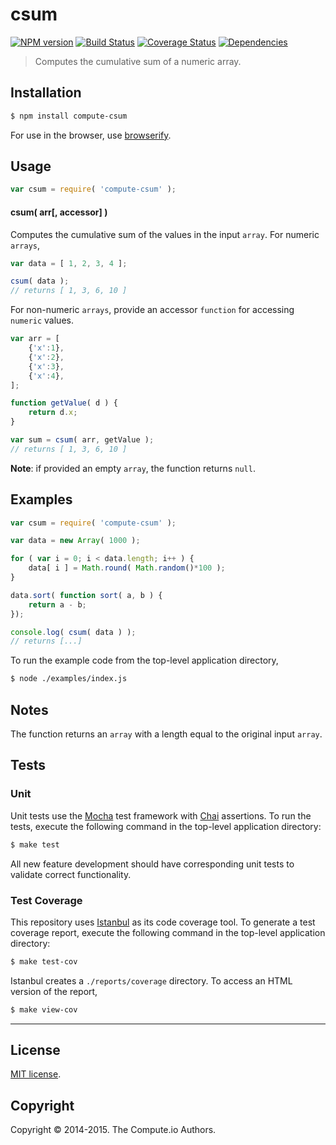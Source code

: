 csum
===
[![NPM version][npm-image]][npm-url] [![Build Status][travis-image]][travis-url] [![Coverage Status][coveralls-image]][coveralls-url] [![Dependencies][dependencies-image]][dependencies-url]

> Computes the cumulative sum of a numeric array.


## Installation

``` bash
$ npm install compute-csum
```

For use in the browser, use [browserify](https://github.com/substack/node-browserify).


## Usage


``` javascript
var csum = require( 'compute-csum' );
```

#### csum( arr[, accessor] )

Computes the cumulative sum of the values in the input `array`. For numeric `arrays`,

``` javascript
var data = [ 1, 2, 3, 4 ];

csum( data );
// returns [ 1, 3, 6, 10 ]
```

For non-numeric `arrays`, provide an accessor `function` for accessing `numeric` values.

``` javascript
var arr = [
	{'x':1},
	{'x':2},
	{'x':3},
	{'x':4},
];

function getValue( d ) {
	return d.x;
}

var sum = csum( arr, getValue );
// returns [ 1, 3, 6, 10 ]
```


__Note__: if provided an empty `array`, the function returns `null`.

## Examples

``` javascript
var csum = require( 'compute-csum' );

var data = new Array( 1000 );

for ( var i = 0; i < data.length; i++ ) {
	data[ i ] = Math.round( Math.random()*100 );
}

data.sort( function sort( a, b ) {
	return a - b;
});

console.log( csum( data ) );
// returns [...]
```

To run the example code from the top-level application directory,

``` bash
$ node ./examples/index.js
```


## Notes

The function returns an `array` with a length equal to the original input `array`.


## Tests

### Unit

Unit tests use the [Mocha](http://mochajs.org) test framework with [Chai](http://chaijs.com) assertions. To run the tests, execute the following command in the top-level application directory:

``` bash
$ make test
```

All new feature development should have corresponding unit tests to validate correct functionality.


### Test Coverage

This repository uses [Istanbul](https://github.com/gotwarlost/istanbul) as its code coverage tool. To generate a test coverage report, execute the following command in the top-level application directory:

``` bash
$ make test-cov
```

Istanbul creates a `./reports/coverage` directory. To access an HTML version of the report,

``` bash
$ make view-cov
```


---
## License

[MIT license](http://opensource.org/licenses/MIT).


## Copyright

Copyright &copy; 2014-2015. The Compute.io Authors.


[npm-image]: http://img.shields.io/npm/v/compute-csum.svg
[npm-url]: https://npmjs.org/package/compute-csum

[travis-image]: http://img.shields.io/travis/compute-io/csum/master.svg
[travis-url]: https://travis-ci.org/compute-io/csum

[coveralls-image]: https://img.shields.io/coveralls/compute-io/csum/master.svg
[coveralls-url]: https://coveralls.io/r/compute-io/csum?branch=master

[dependencies-image]: http://img.shields.io/david/compute-io/csum.svg
[dependencies-url]: https://david-dm.org/compute-io/csum

[dev-dependencies-image]: http://img.shields.io/david/dev/compute-io/csum.svg
[dev-dependencies-url]: https://david-dm.org/dev/compute-io/csum

[github-issues-image]: http://img.shields.io/github/issues/compute-io/csum.svg
[github-issues-url]: https://github.com/compute-io/csum/issues
